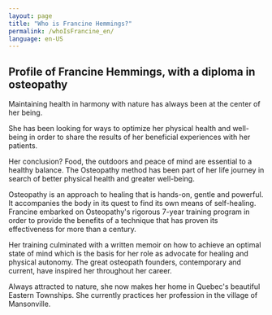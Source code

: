 ```yaml
---
layout: page
title: "Who is Francine Hemmings?"
permalink: /whoIsFrancine_en/
language: en-US
---
```

<h2>Profile of Francine Hemmings, with a diploma in osteopathy</h2>

Maintaining health in harmony with nature has always been at the center of 
her being.

She has been looking for ways to optimize her physical health and well-being 
in order to share the results of her beneficial experiences with her patients.

Her conclusion? Food, the outdoors and peace of mind are essential to a healthy
balance. The Osteopathy method has been part of her life journey in search of
better physical health and greater well-being.

Osteopathy is an approach to healing that is hands-on, gentle and powerful. It 
accompanies the body in its quest to find its own means of self-healing. Francine embarked on Osteopathy's rigorous 7-year training program in order to provide the benefits of a technique that has proven its effectiveness for more than a century.

Her training culminated with a written memoir on how to achieve an optimal state of mind which is the basis for her role as advocate for healing and physical autonomy. The great osteopath founders, contemporary and current, have inspired her throughout her career.

Always attracted to nature, she now makes her home in Quebec's beautiful Eastern Townships. She currently practices her profession in the village of Mansonville.
